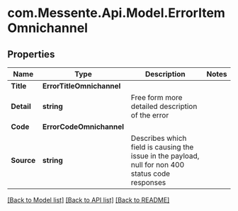 # com.Messente.Api.Model.ErrorItemOmnichannel
## Properties

Name | Type | Description | Notes
------------ | ------------- | ------------- | -------------
**Title** | **ErrorTitleOmnichannel** |  | 
**Detail** | **string** | Free form more detailed description of the error | 
**Code** | **ErrorCodeOmnichannel** |  | 
**Source** | **string** | Describes which field is causing the issue in the payload, null for non 400 status code responses | 

[[Back to Model list]](../README.md#documentation-for-models) [[Back to API list]](../README.md#documentation-for-api-endpoints) [[Back to README]](../README.md)

